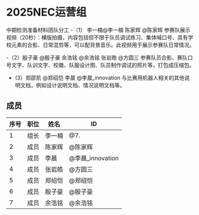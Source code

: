 # 2025NEC运营组

中期检测准备材料团队分工
-（1） 李一楠@李一楠 陈家辉 @陈家辉 
    参赛队展示视频（20秒）：横版拍摄，内容包括但不限于队员调试练习、集体喊口号、具有学校元素的合影、日常混剪等，可以配背景音乐。此视频用于展示参赛队日常情况。

-（2）殷子豪 @殷子豪 余浩铭 @余浩铭 张岩皓 @方圆三
    参赛队员合影、赛队口号文字、队训文字、校徽、队服设计图、队员制作调试的照片等，打包成压缩包。

- (3）郑邵凯 @郑绍恺 李晨 @李晨_innovation 
  与比赛用机器人相关的其他说明文档，例如设计说明文档、情况说明文档等。




## 成员
|序号 |职位 | 姓名  | ID|
|---|---|---|---|
| 1 |组长|李一楠| @7. |
| 2 |成员|陈家辉| @陈家辉 |
| 3 |成员|李晨| @李晨_innovation |
| 4 |成员|张岩皓| @方圆三 |
| 5 |成员|郑绍恺| @郑绍恺 |
| 6 |成员|殷子豪| @殷子豪 |
| 7 |成员|余浩铭| @余浩铭 |